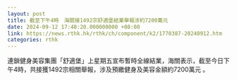 ```yaml
---
layout: post
title: 截至下午4時　海關接1492宗舒適堡結業舉報涉約7200萬元
date: 2024-09-12 17:48:20.000000000 +08:00
link: https://news.rthk.hk/rthk/ch/component/k2/1770387-20240912.htm
categories: rthk
---
```


連鎖健身美容集團「舒適堡」上星期五宣布暫時全線結業，海關表示，截至今日下午4時，共接獲1492宗相關舉報，涉及預繳健身及美容金額約7200萬元 。
